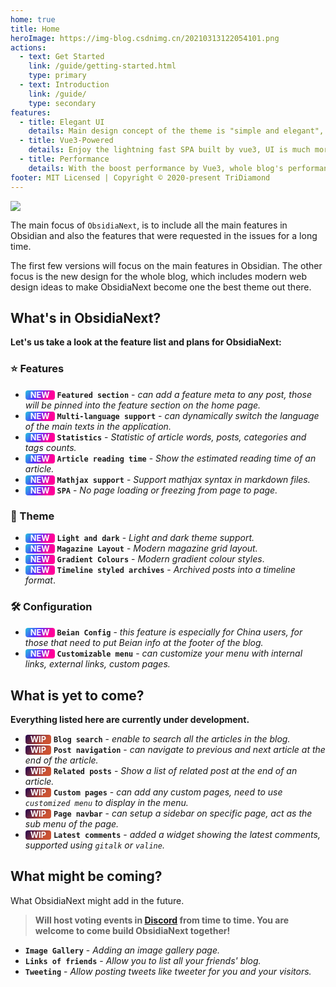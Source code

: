 ```yaml
---
home: true
title: Home
heroImage: https://img-blog.csdnimg.cn/20210313122054101.png
actions:
  - text: Get Started
    link: /guide/getting-started.html
    type: primary
  - text: Introduction
    link: /guide/
    type: secondary
features:
  - title: Elegant UI
    details: Main design concept of the theme is "simple and elegant", Obsidian 2 comes with light and dark theme.
  - title: Vue3-Powered
    details: Enjoy the lightning fast SPA built by vue3, UI is much more elegant and user friendly.
  - title: Performance
    details: With the boost performance by Vue3, whole blog's performance had being lifted.
footer: MIT Licensed | Copyright © 2020-present TriDiamond
---
```


![](https://img-blog.csdnimg.cn/20210312092548510.png?x-oss-process=image/watermark,type_ZmFuZ3poZW5naGVpdGk,shadow_10,text_aHR0cHM6Ly9ibG9nLmNzZG4ubmV0L1RyaURpYW1vbmQ2,size_16,color_FFFFFF,t_70)

The main focus of `ObsidiaNext`, is to include all the main features in Obsidian and also the features that were requested in the issues for a long time.

The first few versions will focus on the main features in Obsidian. The other focus is the new design for the whole blog, which includes modern web design ideas to make ObsidiaNext become one the best theme out there.

## What's in ObsidiaNext?

**Let's us take a look at the feature list and plans for ObsidiaNext:**

### ⭐️ Features

- <span class="tag new-tag">NEW</span> **`Featured section`** - _can add a feature meta to any post, those will be pinned into the feature section on the home page._
- <span class="tag new-tag">NEW</span> **`Multi-language support`** - _can dynamically switch the language of the main texts in the application._
- <span class="tag new-tag">NEW</span> **`Statistics`** - _Statistic of article words, posts, categories and tags counts._
- <span class="tag new-tag">NEW</span> **`Article reading time`** - _Show the estimated reading time of an article._
- <span class="tag new-tag">NEW</span> **`Mathjax support`** - _Support mathjax syntax in markdown files._
- <span class="tag new-tag">NEW</span> **`SPA`** - _No page loading or freezing from page to page._

### 🎨 Theme

- <span class="tag new-tag">NEW</span> **`Light and dark`** - _Light and dark theme support._
- <span class="tag new-tag">NEW</span> **`Magazine Layout`** - _Modern magazine grid layout._
- <span class="tag new-tag">NEW</span> **`Gradient Colours`** - _Modern gradient colour styles_.
- <span class="tag new-tag">NEW</span> **`Timeline styled archives`** - _Archived posts into a timeline format_.

### 🛠 Configuration

- <span class="tag new-tag">NEW</span> **`Beian Config`** - _this feature is especially for China users, for those that need to put Beian info at the footer of the blog._
- <span class="tag new-tag">NEW</span> **`Customizable menu`** - _can customize your menu with internal links, external links, custom pages._

## What is yet to come?

**Everything listed here are currently under development.**

- <span class="tag wip-tag">WIP</span> **`Blog search`** - _enable to search all the articles in the blog._
- <span class="tag wip-tag">WIP</span> **`Post navigation`** - _can navigate to previous and next article at the end of the article._
- <span class="tag wip-tag">WIP</span> **`Related posts`** - _Show a list of related post at the end of an article._
- <span class="tag wip-tag">WIP</span> **`Custom pages`** - _can add any custom pages, need to use `customized menu` to display in the menu._
- <span class="tag wip-tag">WIP</span> **`Page navbar`** - _can setup a sidebar on specific page, act as the sub menu of the page._
- <span class="tag wip-tag">WIP</span> **`Latest comments`** - _added a widget showing the latest comments, supported using `gitalk` or `valine`._

## What might be coming?

What ObsidiaNext might add in the future.

> **Will host voting events in [Discord](https://discord.gg/VC7CrYfds5) from time to time. You are welcome to come build ObsidiaNext together!**

- **`Image Gallery`** - _Adding an image gallery page._
- **`Links of friends`** - _Allow you to list all your friends' blog._
- **`Tweeting`** - _Allow posting tweets like tweeter for you and your visitors._

<style>
  .tag {
    display: inline-block;
    color: white;
    padding: 0 0.5rem;
    border-radius: 4px;
    font-weight: 700;
    font-size: 0.8rem;
  }
  .new-tag {
    background: linear-gradient(
      130deg,
      rgb(36, 198, 220),
      rgb(84, 51, 255) 41.07%,
      rgb(255, 0, 153) 76.05%
    );
  }
  .wip-tag {
    background: linear-gradient(
      130deg,
      #23074d,
      #cc5333 76.05%
    )
  }
</style>
